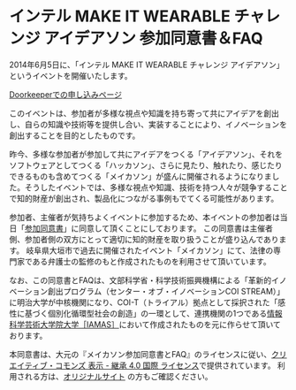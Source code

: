 # インテル MAKE IT WEARABLE チャレンジ アイデアソン 参加同意書＆FAQ

2014年6月5日に、「インテル MAKE IT WEARABLE チャレンジ アイデアソン」というイベントを開催いたします。

[Doorkeeperでの申し込みページ](http://japanese.engadget.com/2014/01/29/2/)

このイベントは、参加者が多様な視点や知識を持ち寄って共にアイデアを創出し、自らの知識や技術等を提供し合い、実装することにより、イノベーションを創出することを目的としたものです。

昨今、多様な参加者が参加して共にアイデアをつくる「アイデアソン」、それをソフトウェアとしてつくる「ハッカソン」、さらに見たり、触れたり、感じたりできるものも含めてつくる「メイカソン」が盛んに開催されるようになりました。そうしたイベントでは、多様な視点や知識、技術を持つ人々が競争することで知的財産が創出され、製品化につながる事例もでてくる可能性があります。

参加者、主催者が気持ちよくイベントに参加するため、本イベントの参加者は当日「[参加同意書](agreement.md)」に同意して頂くことにしております。
この同意書は主催者側、参加者側の双方にとって適切に知的財産を取り扱うことが盛り込んであります。
岐阜県大垣市で過去に開催されたイベント「メイカソン」にて、法律の専門家である弁護士の監修のもと作成されたものを利用させて頂いています。

なお、この同意書とFAQは、文部科学省・科学技術振興機構による「革新的イノベーション創出プログラム（センター・オブ・イノベーションCOI STREAM）」に明治大学が中核機関になり、COI-T（トライアル）拠点として採択された「感性に基づく個別化循環型社会の創造」の一環として、連携機関の1つである[情報科学芸術大学院大学［IAMAS］](http://www.iamas.ac.jp)において作成されたものを元に作らせて頂いております。

本同意書は、大元の『メイカソン参加同意書とFAQ』のライセンスに従い、[クリエイティブ・コモンズ 表示 - 継承 4.0 国際 ライセンス](http://creativecommons.org/licenses/by-sa/4.0/deed.ja)で提供されています。
利用される方は、[オリジナルサイト](https://github.com/IAMAS/makeathon_agreement) の方もご確認ください。
